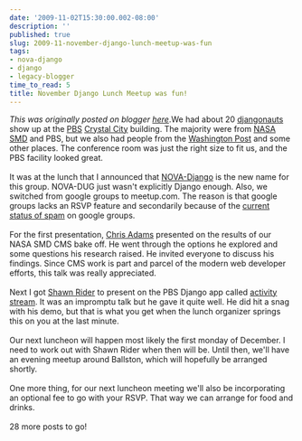 ```yaml
---
date: '2009-11-02T15:30:00.002-08:00'
description: ''
published: true
slug: 2009-11-november-django-lunch-meetup-was-fun
tags:
- nova-django
- django
- legacy-blogger
time_to_read: 5
title: November Django Lunch Meetup was fun!
---
```


*This was originally posted on blogger [here](https://pydanny.blogspot.com/2009/11/november-django-lunch-meetup-was-fun.html)*.We had about 20 <a href="http://djangoproject.com">djangonauts</a> show up at the <a href="http://pbs.org">PBS</a> <a href="http://en.wikipedia.org/wiki/Crystal_City,_Virginia">Crystal City</a> building. The majority were from <a href="http://nasascience.nasa.gov">NASA SMD</a> and PBS, but we also had people from the <a href="http://washingtonpost.com">Washington Post</a> and some other places. The conference room was just the right size to fit us, and the PBS facility looked great.<br /><br />It was at the lunch that I announced that <a href="http://www.meetup.com/NOVA-Django">NOVA-Django</a> is the new name for this group. NOVA-DUG just wasn't explicitly Django enough. Also, we switched from google groups to meetup.com. The reason is that google groups lacks an RSVP feature and secondarily because of the <a href="http://ejohn.org/blog/google-groups-is-dead/">current status of spam</a> on google groups.<br /><br />For the first presentation, <a href="http://improbable.org/chris/">Chris Adams</a> presented on the results of our NASA SMD CMS bake off. He went through the options he explored and some questions his research raised. He invited everyone to discuss his findings. Since CMS work is part and parcel of the modern web developer efforts, this talk was really appreciated.<br /><br />Next I got <a href="http://shawnrider.com/">Shawn Rider</a> to present on the PBS Django app called <a href="http://github.com/nowells/django-activitystreams/">activity stream</a>. It was an impromptu talk but he gave it quite well. He did hit a snag with his demo, but that is what you get when the lunch organizer springs this on you at the last minute.<br /><br />Our next luncheon will happen most likely the first monday of December. I need to work out with Shawn Rider when then will be. Until then, we'll have an evening meetup around Ballston, which will hopefully be arranged shortly.<br /><br />One more thing, for our next luncheon meeting we'll also be incorporating an optional fee to go with your RSVP. That way we can arrange for food and drinks.<br /><br />28 more posts to go!